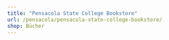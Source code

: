 ```yaml
---
title: "Pensacola State College Bookstore"
url: /pensacola/pensacola-state-college-bookstore/
shop: Bücher
---
```


